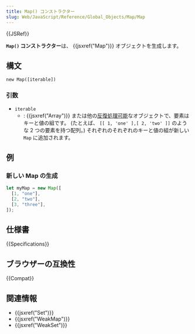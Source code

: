 ```yaml
---
title: Map() コンストラクター
slug: Web/JavaScript/Reference/Global_Objects/Map/Map
---
```


{{JSRef}}

**`Map()` コンストラクター**は、 {{jsxref("Map")}} オブジェクトを生成します。

## 構文

```
new Map([iterable])
```

### 引数

- `iterable`
  - : {{jsxref("Array")}} または他の[反復処理可能](/ja/docs/Web/JavaScript/Guide/iterable)なオブジェクトで、要素はキーと値の組です。 (たとえば、 `[[ 1, 'one' ],[ 2, 'two' ]]` のような 2 つの要素を持つ配列。) それぞれのそれぞれのキーと値の組が新しい `Map` に追加されます。

## 例

### 新しい Map の生成

```js
let myMap = new Map([
  [1, "one"],
  [2, "two"],
  [3, "three"],
]);
```

## 仕様書

{{Specifications}}

## ブラウザーの互換性

{{Compat}}

## 関連情報

- {{jsxref("Set")}}
- {{jsxref("WeakMap")}}
- {{jsxref("WeakSet")}}
